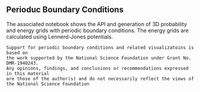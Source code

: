 ## Perioduc Boundary Conditions


The associated notebook shows the API and generation of 3D  probability and energy grids with periodic boundary conditions. The energy grids are calculated using Lennerd-Jones potentials. 


```
Support for periodic boundary conditions and related visualizatoins is based on
the work supported by the National Science Foundation under Grant No. DMR-1940243.
Any opinions, findings, and conclusions or recommendations expressed in this material
are those of the author(s) and do not necessarily reflect the views of the National Science Foundation
```
